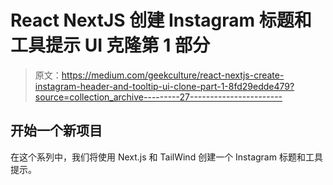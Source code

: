 # React NextJS 创建 Instagram 标题和工具提示 UI 克隆第 1 部分

> 原文：<https://medium.com/geekculture/react-nextjs-create-instagram-header-and-tooltip-ui-clone-part-1-8fd29edde479?source=collection_archive---------27----------------------->

## 开始一个新项目

在这个系列中，我们将使用 Next.js 和 TailWind 创建一个 Instagram 标题和工具提示。